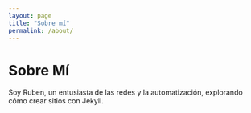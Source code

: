 ```yaml
---
layout: page
title: "Sobre mí"
permalink: /about/
---
```

# Sobre Mí

Soy Ruben, un entusiasta de las redes y la automatización, explorando cómo crear sitios con Jekyll.
